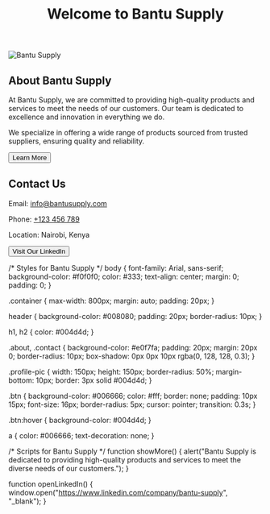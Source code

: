 <!DOCTYPE html>
<html lang="en">
<head>
    <meta charset="UTF-8">
    <meta name="viewport" content="width=device-width, initial-scale=1.0">
    <title>Bantu Supply - About Us</title>
    <link rel="stylesheet" href="styles.css">
</head>
<body>
    <div class="container">
        <header>
            <h1>Welcome to Bantu Supply</h1>
        </header>
        <section class="about">
            <img src="logo.jpg" alt="Bantu Supply" class="profile-pic">
            <h2>About Bantu Supply</h2>
            <p>At Bantu Supply, we are committed to providing high-quality products and services to meet the needs of our customers. Our team is dedicated to excellence and innovation in everything we do.</p>
            <p>We specialize in offering a wide range of products sourced from trusted suppliers, ensuring quality and reliability.</p>
            <button class="btn" onclick="showMore()">Learn More</button>
        </section>
        <section class="contact">
            <h2>Contact Us</h2>
            <p>Email: <a href="mailto:info@bantusupply.com">info@bantusupply.com</a></p>
            <p>Phone: <a href="tel:+123456789">+123 456 789</a></p>
            <p>Location: Nairobi, Kenya</p>
            <button class="btn" onclick="openLinkedIn()">Visit Our LinkedIn</button>
        </section>
    </div>
    <script src="script.js"></script>
</body>
</html>

/* Styles for Bantu Supply */
body {
    font-family: Arial, sans-serif;
    background-color: #f0f0f0;
    color: #333;
    text-align: center;
    margin: 0;
    padding: 0;
}

.container {
    max-width: 800px;
    margin: auto;
    padding: 20px;
}

header {
    background-color: #008080;
    padding: 20px;
    border-radius: 10px;
}

h1, h2 {
    color: #004d4d;
}

.about, .contact {
    background-color: #e0f7fa;
    padding: 20px;
    margin: 20px 0;
    border-radius: 10px;
    box-shadow: 0px 0px 10px rgba(0, 128, 128, 0.3);
}

.profile-pic {
    width: 150px;
    height: 150px;
    border-radius: 50%;
    margin-bottom: 10px;
    border: 3px solid #004d4d;
}

.btn {
    background-color: #006666;
    color: #fff;
    border: none;
    padding: 10px 15px;
    font-size: 16px;
    border-radius: 5px;
    cursor: pointer;
    transition: 0.3s;
}

.btn:hover {
    background-color: #004d4d;
}

a {
    color: #006666;
    text-decoration: none;
}

/* Scripts for Bantu Supply */
function showMore() {
    alert("Bantu Supply is dedicated to providing high-quality products and services to meet the diverse needs of our customers.");
}

function openLinkedIn() {
    window.open("https://www.linkedin.com/company/bantu-supply", "_blank");
}